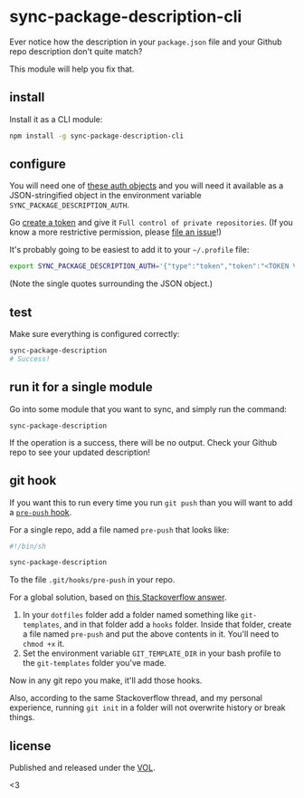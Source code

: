 # sync-package-description-cli

Ever notice how the description in your `package.json` file
and your Github repo description don't quite match?

This module will help you fix that.

## install

Install it as a CLI module:

```bash
npm install -g sync-package-description-cli
```

## configure

You will need one of
[these auth objects](https://github.com/mikedeboer/node-github#authentication)
and you will need it available as a JSON-stringified object in
the environment variable `SYNC_PACKAGE_DESCRIPTION_AUTH`.

Go [create a token](https://github.com/settings/tokens/new) and
give it `Full control of private repositories`. (If you know a
more restrictive permission, please
[file an issue](https://github.com/saibotsivad/sync-package-description/issues)!)

It's probably going to be easiest to add it to your `~/.profile` file:

```bash
export SYNC_PACKAGE_DESCRIPTION_AUTH='{"type":"token","token":"<TOKEN VALUE>"}'
```

(Note the single quotes surrounding the JSON object.)

## test

Make sure everything is configured correctly:

```bash
sync-package-description
# Success!
```

## run it for a single module

Go into some module that you want to sync, and simply run the command:

```
sync-package-description
```

If the operation is a success, there will be no output. Check your Github
repo to see your updated description!

## git hook

If you want this to run every time you run `git push` than you will
want to add a [`pre-push` hook](https://git-scm.com/book/en/v2/Customizing-Git-Git-Hooks).

For a single repo, add a file named `pre-push` that looks like:

```bash
#!/bin/sh

sync-package-description
```

To the file `.git/hooks/pre-push` in your repo.

For a global solution, based on [this Stackoverflow answer](http://stackoverflow.com/questions/2293498/git-commit-hooks-global-settings).

1. In your `dotfiles` folder add a folder named something like `git-templates`, and
	in that folder add a `hooks` folder. Inside that folder, create a file named
	`pre-push` and put the above contents in it. You'll need to `chmod +x` it.
2. Set the environment variable `GIT_TEMPLATE_DIR` in your bash profile to the
	`git-templates` folder you've made.

Now in any git repo you make, it'll add those hooks.

Also, according to the same Stackoverflow thread, and my personal experience,
running `git init` in a folder will not overwrite history or break things.

## license

Published and released under the [VOL](http://veryopenlicense.com).

<3
